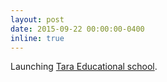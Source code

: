 ```yaml
---
layout: post
date: 2015-09-22 00:00:00-0400
inline: true
---
```


Launching [Tara Educational school](https://adarijani.github.io/tara-educational-complex/).
